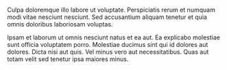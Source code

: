 Culpa doloremque illo labore ut voluptate. Perspiciatis rerum et numquam modi vitae nesciunt nesciunt. Sed accusantium aliquam tenetur et quia omnis doloribus laboriosam voluptas.
 Ipsam et laborum ut omnis nesciunt natus et ea aut. Ea explicabo molestiae sunt officia voluptatem porro. Molestiae ducimus sint qui id dolores aut dolores. Dicta nisi aut quis. Vel minus vero aut necessitatibus. Quas aut totam velit sed tenetur ipsa maiores minus.